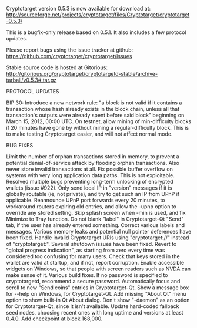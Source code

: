 Cryptotarget version 0.5.3 is now available for download at:
http://sourceforge.net/projects/cryptotarget/files/Cryptotarget/cryptotarget-0.5.3/

This is a bugfix-only release based on 0.5.1.
It also includes a few protocol updates.

Please report bugs using the issue tracker at github:
https://github.com/cryptotarget/cryptotarget/issues

Stable source code is hosted at Gitorious:
http://gitorious.org/cryptotarget/cryptotargetd-stable/archive-tarball/v0.5.3#.tar.gz

PROTOCOL UPDATES

BIP 30: Introduce a new network rule: "a block is not valid if it contains a transaction whose hash already exists in the block chain, unless all that transaction's outputs were already spent before said block" beginning on March 15, 2012, 00:00 UTC.
On testnet, allow mining of min-difficulty blocks if 20 minutes have gone by without mining a regular-difficulty block. This is to make testing Cryptotarget easier, and will not affect normal mode.

BUG FIXES

Limit the number of orphan transactions stored in memory, to prevent a potential denial-of-service attack by flooding orphan transactions. Also never store invalid transactions at all.
Fix possible buffer overflow on systems with very long application data paths. This is not exploitable.
Resolved multiple bugs preventing long-term unlocking of encrypted wallets
(issue #922).
Only send local IP in "version" messages if it is globally routable (ie, not private), and try to get such an IP from UPnP if applicable.
Reannounce UPnP port forwards every 20 minutes, to workaround routers expiring old entries, and allow the -upnp option to override any stored setting.
Skip splash screen when -min is used, and fix Minimize to Tray function.
Do not blank "label" in Cryptotarget-Qt "Send" tab, if the user has already entered something.
Correct various labels and messages.
Various memory leaks and potential null pointer deferences have been fixed.
Handle invalid Cryptotarget URIs using "cryptotarget://" instead of "cryptotarget:".
Several shutdown issues have been fixed.
Revert to "global progress indication", as starting from zero every time was considered too confusing for many users.
Check that keys stored in the wallet are valid at startup, and if not, report corruption.
Enable accessible widgets on Windows, so that people with screen readers such as NVDA can make sense of it.
Various build fixes.
If no password is specified to cryptotargetd, recommend a secure password.
Automatically focus and scroll to new "Send coins" entries in Cryptotarget-Qt.
Show a message box for --help on Windows, for Cryptotarget-Qt.
Add missing "About Qt" menu option to show built-in Qt About dialog.
Don't show "-daemon" as an option for Cryptotarget-Qt, since it isn't available.
Update hard-coded fallback seed nodes, choosing recent ones with long uptime and versions at least 0.4.0.
Add checkpoint at block 168,000.
